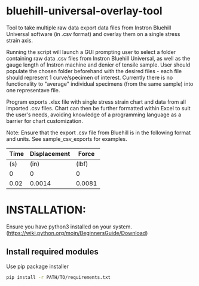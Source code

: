 # bluehill-universal-overlay-tool
Tool to take multiple raw data export data files from Instron Bluehill Universal software (in .csv format) and overlay them on a single stress strain axis. 

Running the script will launch a GUI prompting user to select a folder containing raw data .csv files from Instron Bluehill Universal, as well as the gauge length of Instron machine and denier of tensile sample. User should populate the chosen folder beforehand with the desired files - each file should represent 1 curve/specimen of interest. Currently there is no functionality to "average" individual specimens (from the same sample) into one representave file.

Program exports .xlsx file with single stress strain chart and data from all imported .csv files. Chart can then be further formatted within Excel to suit the user's needs, avoiding knowledge of a programming language as a barrier for chart customization. 

Note: Ensure that the export .csv file from Bluehill is in the following format and units. See sample_csv_exports for examples.

| Time | Displacement | Force  |
|------|--------------|--------|
| (s)  | (in)         | (lbf)  |
| 0    | 0            | 0      |
| 0.02 | 0.0014       | 0.0081 |

# INSTALLATION:
Ensure you have python3 installed on your system. (https://wiki.python.org/moin/BeginnersGuide/Download)

## Install required modules
Use pip package installer
```bash
pip install -r PATH/TO/requirements.txt
```
